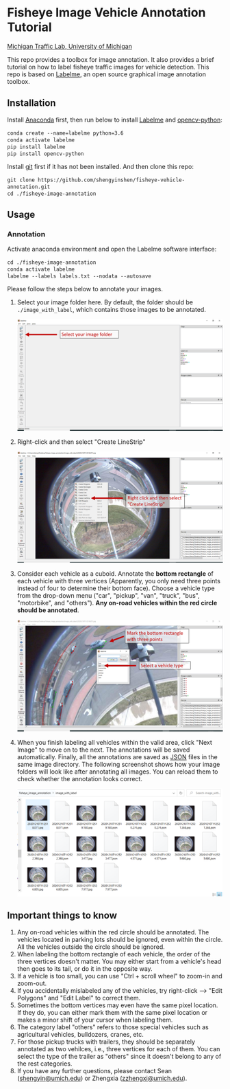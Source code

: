 # Fisheye Image Vehicle Annotation Tutorial

[Michigan Traffic Lab, University of Michigan](https://traffic.engin.umich.edu/)

This repo provides a toolbox for image annotation. It also provides a brief tutorial on how to label fisheye traffic images for vehicle detection. This repo is based on [Labelme](https://github.com/wkentaro/labelme), an open source graphical image annotation toolbox.



## Installation

Install [Anaconda](https://www.anaconda.com/products/individual) first, then run below to install [Labelme](https://github.com/wkentaro/labelme) and [opencv-python](https://pypi.org/project/opencv-python/):

```shell
conda create --name=labelme python=3.6
conda activate labelme
pip install labelme
pip install opencv-python
```
Install [git](https://git-scm.com/downloads) first if it has not been installed. And then clone this repo:

```shell
git clone https://github.com/shengyinshen/fisheye-vehicle-annotation.git 
cd ./fisheye-image-annotation
```

## Usage

### Annotation

Activate anaconda environment and open the Labelme software interface:

```shell
cd ./fisheye-image-annotation
conda activate labelme
labelme --labels labels.txt --nodata --autosave
```

Please follow the steps below to annotate your images.

1. Select your image folder here. By default, the folder should be `./image_with_label`, which contains those images to be annotated.

   ![](./gallery/1.png)

2. Right-click and then select "Create LineStrip"

   ![](./gallery/2.png)

3. Consider each vehicle as a cuboid. Annotate the **bottom rectangle** of each vehicle with three vertices (Apparently, you only need three points instead of four to determine their bottom face). Choose a vehicle type from the drop-down menu ("car", "pickup", "van", "truck", "bus", "motorbike", and "others"). **Any on-road vehicles within the red circle should be annotated**. 

   ![](./gallery/3.png)

4. When you finish labeling all vehicles within the valid area, click "Next Image" to move on to the next. The annotations will be saved automatically. Finally, all the annotations are saved as [JSON](http://www.json.org/) files in the same image directory. The following screenshot shows how your image folders will look like after annotating all images. You can reload them to check whether the annotation looks correct. 

   ![](./gallery/4.png)



## Important things to know

1. Any on-road vehicles within the red circle should be annotated. The vehicles located in parking lots should be ignored, even within the circle. All the vehicles outside the circle should be ignored. 
2. When labeling the bottom rectangle of each vehicle, the order of the three vertices doesn't matter. You may either start from a vehicle's head then goes to its tail, or do it in the opposite way. 
3. If a vehicle is too small, you can use "Ctrl + scroll wheel" to zoom-in and zoom-out.
4. If you accidentally mislabeled any of the vehicles, try right-click --> "Edit Polygons" and "Edit Label" to correct them.
5. Sometimes the bottom vertices may even have the same pixel location. If they do, you can either mark them with the same pixel location or makes a minor shift of your cursor when labeling them. 
6. The category label "others" refers to those special vehicles such as agricultural vehicles, bulldozers, cranes, etc.
7. For those pickup trucks with trailers, they should be separately annotated as two vehilces, i.e., three vertices for each of them. You can select the type of the trailer as "others" since it doesn't belong to any of the rest categories.
8. If you have any further questions, please contact Sean (shengyin@umich.edu) or Zhengxia (zzhengxi@umich.edu).
